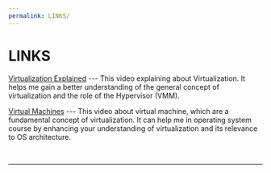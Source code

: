```yaml
---
permalink: LINKS/
---
```


# LINKS

[Virtualization Explained](https://www.youtube.com/watch?v=FZR0rG3HKIk&ab_channel=IBMTechnology) ---
This video explaining about Virtualization. 
It helps me gain a better understanding of the general concept of virtualization and the role of the Hypervisor (VMM).

[Virtual Machines](https://www.youtube.com/watch?v=daDbY2iDmU0&t=515s&ab_channel=NesoAcademy) ---
This video about virtual machine, which are a fundamental concept of virtualization.
It can help me in operating system course by enhancing your understanding of virtualization and its relevance to OS architecture.

<br>
<hr>
